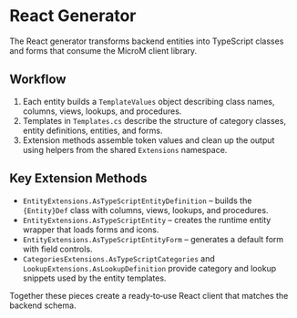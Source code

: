 # React Generator

The React generator transforms backend entities into TypeScript classes and forms that consume the MicroM client library.

## Workflow

1. Each entity builds a `TemplateValues` object describing class names, columns, views, lookups, and procedures.
2. Templates in `Templates.cs` describe the structure of category classes, entity definitions, entities, and forms.
3. Extension methods assemble token values and clean up the output using helpers from the shared `Extensions` namespace.

## Key Extension Methods

- `EntityExtensions.AsTypeScriptEntityDefinition` – builds the `{Entity}Def` class with columns, views, lookups, and procedures.
- `EntityExtensions.AsTypeScriptEntity` – creates the runtime entity wrapper that loads forms and icons.
- `EntityExtensions.AsTypeScriptEntityForm` – generates a default form with field controls.
- `CategoriesExtensions.AsTypeScriptCategories` and `LookupExtensions.AsLookupDefinition` provide category and lookup snippets used by the entity templates.

Together these pieces create a ready‑to‑use React client that matches the backend schema.

